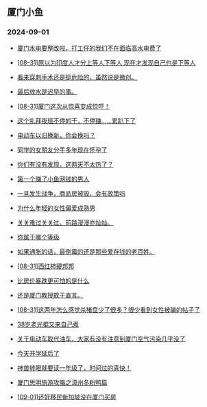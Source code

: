 ## 厦门小鱼 
### 2024-09-01

+ [厦门水电要整改啦，打工仔的我们不在面临高水电费了](http://bbs.xmfish.com/read-htm-tid-18238208.html)

+ [[08-31]原以为印度人才分上等人下等人 现在才发现自己也是下等人](http://bbs.xmfish.com/read-htm-tid-18238123.html)

+ [看来穿刺手术还是挺危险的，虽然说是微创。](http://bbs.xmfish.com/read-htm-tid-18238193.html)

+ [最后放水是迟早的事。](http://bbs.xmfish.com/read-htm-tid-18238171.html)

+ [[08-31]厦门这次从惊喜变成惊吓！](http://bbs.xmfish.com/read-htm-tid-18238331.html)

+ [这个礼拜夜班不停的干，不停赚……累趴下了](http://bbs.xmfish.com/read-htm-tid-18238131.html)

+ [电动车以旧换新，你会换吗？](http://bbs.xmfish.com/read-htm-tid-18238121.html)

+ [同学的女朋友分手多年现在怀孕了](http://bbs.xmfish.com/read-htm-tid-18238135.html)

+ [你们有没有发现，这两天不太热了？](http://bbs.xmfish.com/read-htm-tid-18238276.html)

+ [第一个赚了小鱼网钱的男人](http://bbs.xmfish.com/read-htm-tid-18238214.html)

+ [一旦发生战争，商品房被毁，会有政策吗](http://bbs.xmfish.com/read-htm-tid-18238165.html)

+ [为什么年轻的女性偏爱成熟男](http://bbs.xmfish.com/read-htm-tid-18238133.html)

+ [关关难过关关过，前路漫漫亦灿灿。](http://bbs.xmfish.com/read-htm-tid-18238136.html)

+ [你属于哪个等级](http://bbs.xmfish.com/read-htm-tid-18238151.html)

+ [如果通胀的话，最倒霉的还是那些爱存钱的老百姓。](http://bbs.xmfish.com/read-htm-tid-18238196.html)

+ [[08-31]西红柿硬邦邦](http://bbs.xmfish.com/read-htm-tid-18238173.html)

+ [比房价暴跌更可怕的是什么](http://bbs.xmfish.com/read-htm-tid-18238310.html)

+ [还是厦门教授敢于直言。](http://bbs.xmfish.com/read-htm-tid-18238323.html)

+ [[08-31]这两年怎么感觉杀猪盘少了很多？很少看到女性被骗的帖子了](http://bbs.xmfish.com/read-htm-tid-18238211.html)

+ [38岁老光棍又来自己煮](http://bbs.xmfish.com/read-htm-tid-18238358.html)

+ [关于电动车取代油车，大家有没有注意到厦门空气污染几乎没了](http://bbs.xmfish.com/read-htm-tid-18238299.html)

+ [今天开学延后了](http://bbs.xmfish.com/read-htm-tid-18238324.html)

+ [神兽转眼就要读一年级了，时间过的真快！](http://bbs.xmfish.com/read-htm-tid-18238381.html)

+ [厦门思明旅游攻略之漳州冬粉鸭篇](http://bbs.xmfish.com/read-htm-tid-18238286.html)

+ [[09-01]还好移民新加坡没在厦门买房](http://bbs.xmfish.com/read-htm-tid-18238449.html)

